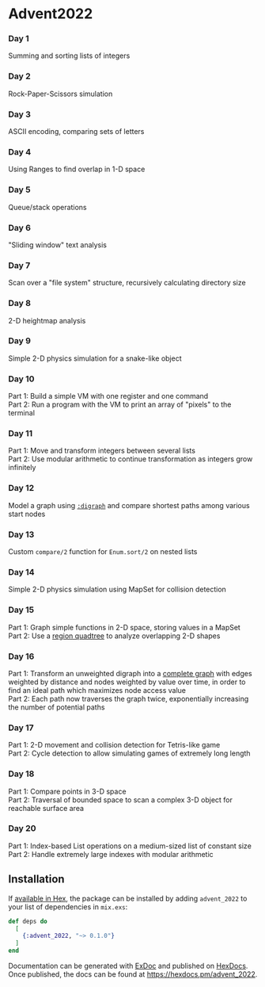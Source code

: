 # Advent2022

### Day 1
Summing and sorting lists of integers

### Day 2
Rock-Paper-Scissors simulation

### Day 3
ASCII encoding, comparing sets of letters

### Day 4
Using Ranges to find overlap in 1-D space

### Day 5
Queue/stack operations

### Day 6
"Sliding window" text analysis

### Day 7
Scan over a "file system" structure, recursively calculating directory size

### Day 8
2-D heightmap analysis

### Day 9
Simple 2-D physics simulation for a snake-like object

### Day 10
Part 1:  Build a simple VM with one register and one command  
Part 2:  Run a program with the VM to print an array of "pixels" to the terminal

### Day 11
Part 1:  Move and transform integers between several lists  
Part 2:  Use modular arithmetic to continue transformation as integers grow infinitely

### Day 12
Model a graph using [`:digraph`](https://www.erlang.org/doc/man/digraph.html) and compare shortest paths among various start nodes

### Day 13
Custom `compare/2` function for `Enum.sort/2` on nested lists

### Day 14
Simple 2-D physics simulation using MapSet for collision detection

### Day 15
Part 1:  Graph simple functions in 2-D space, storing values in a MapSet  
Part 2:  Use a [region quadtree](https://en.wikipedia.org/wiki/Quadtree) to analyze overlapping 2-D shapes

### Day 16
Part 1:  Transform an unweighted digraph into a [complete graph](https://en.wikipedia.org/wiki/Complete_graph) with edges weighted by distance and nodes weighted by value over time, in order to find an ideal path which maximizes node access value  
Part 2:  Each path now traverses the graph twice, exponentially increasing the number of potential paths

### Day 17
Part 1:  2-D movement and collision detection for Tetris-like game  
Part 2:  Cycle detection to allow simulating games of extremely long length

### Day 18
Part 1:  Compare points in 3-D space  
Part 2:  Traversal of bounded space to scan a complex 3-D object for reachable surface area

### Day 20
Part 1:  Index-based List operations on a medium-sized list of constant size  
Part 2:  Handle extremely large indexes with modular arithmetic

## Installation

If [available in Hex](https://hex.pm/docs/publish), the package can be installed
by adding `advent_2022` to your list of dependencies in `mix.exs`:

```elixir
def deps do
  [
    {:advent_2022, "~> 0.1.0"}
  ]
end
```

Documentation can be generated with [ExDoc](https://github.com/elixir-lang/ex_doc)
and published on [HexDocs](https://hexdocs.pm). Once published, the docs can
be found at <https://hexdocs.pm/advent_2022>.
